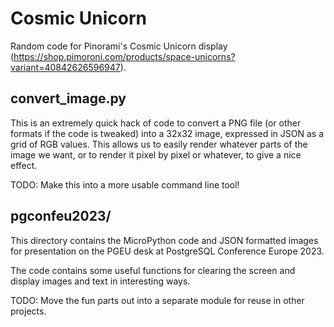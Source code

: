 # Cosmic Unicorn

Random code for Pinorami's Cosmic Unicorn display 
(https://shop.pimoroni.com/products/space-unicorns?variant=40842626596947).

## convert_image.py

This is an extremely quick hack of code to convert a PNG file (or other 
formats if the code is tweaked) into a 32x32 image, expressed in JSON as a 
grid of RGB values. This allows us to easily render whatever parts of the 
image we want, or to render it pixel by pixel or whatever, to give a nice
effect.

TODO: Make this into a more usable command line tool!

## pgconfeu2023/

This directory contains the MicroPython code and JSON formatted images for 
presentation on the PGEU desk at PostgreSQL Conference Europe 2023.

The code contains some useful functions for clearing the screen and display
images and text in interesting ways.

TODO: Move the fun parts out into a separate module for reuse in other projects.